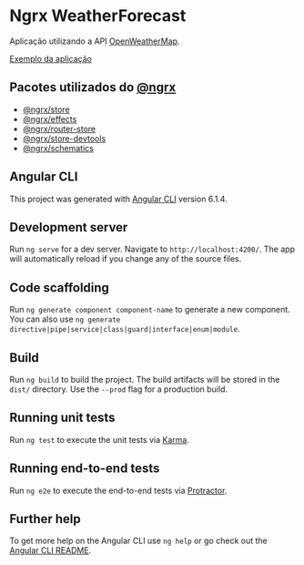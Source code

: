 # Ngrx WeatherForecast

Aplicação utilizando a API [OpenWeatherMap](https://openweathermap.org/).

 [Exemplo da aplicação](https://marcospss.github.io/ngrx-weather-forecast/#/current-wheater)

## Pacotes utilizados do [@ngrx](https://github.com/ngrx/platform)

- [@ngrx/store](https://github.com/ngrx/platform/docs/store/README.md)
- [@ngrx/effects](https://github.com/ngrx/platform/docs/effects/README.md) 
- [@ngrx/router-store](https://github.com/ngrx/platform/docs/router-store/README.md) 
- [@ngrx/store-devtools](https://github.com/ngrx/platform/docs/store-devtools/README.md) 
- [@ngrx/schematics](https://github.com/ngrx/platform/docs/schematics/README.md)

## Angular CLI
This project was generated with [Angular CLI](https://github.com/angular/angular-cli) version 6.1.4.

## Development server

Run `ng serve` for a dev server. Navigate to `http://localhost:4200/`. The app will automatically reload if you change any of the source files.

## Code scaffolding

Run `ng generate component component-name` to generate a new component. You can also use `ng generate directive|pipe|service|class|guard|interface|enum|module`.

## Build

Run `ng build` to build the project. The build artifacts will be stored in the `dist/` directory. Use the `--prod` flag for a production build.

## Running unit tests

Run `ng test` to execute the unit tests via [Karma](https://karma-runner.github.io).

## Running end-to-end tests

Run `ng e2e` to execute the end-to-end tests via [Protractor](http://www.protractortest.org/).

## Further help

To get more help on the Angular CLI use `ng help` or go check out the [Angular CLI README](https://github.com/angular/angular-cli/blob/master/README.md).
